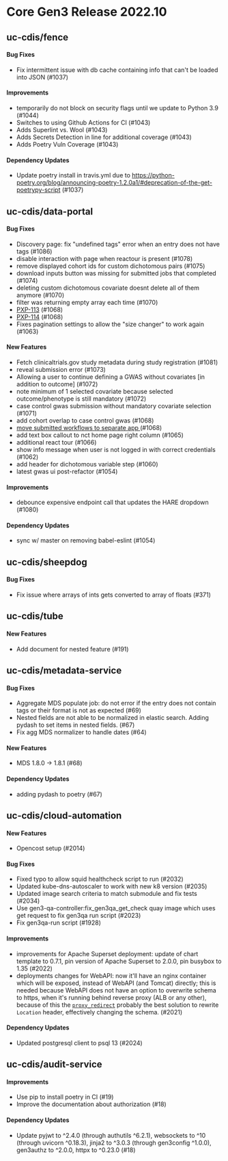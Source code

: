 # Core Gen3 Release 2022.10

## uc-cdis/fence

#### Bug Fixes
  - Fix intermittent issue with db cache containing info that can't be loaded 
    into JSON (#1037)

#### Improvements
  - temporarily do not block on security flags until we update to Python 3.9 
    (#1044)
  - Switches to using Github Actions for CI (#1043)
  - Adds Superlint vs. Wool (#1043)
  - Adds Secrets Detection in line for additional coverage (#1043)
  - Adds Poetry Vuln Coverage (#1043)

#### Dependency Updates
  - Update poetry install in travis.yml due to 
    https://python-poetry.org/blog/announcing-poetry-1.2.0a1/#deprecation-of-the-get-poetrypy-script
    (#1037)

## uc-cdis/data-portal

#### Bug Fixes
  - Discovery page: fix "undefined tags" error when an entry does not have tags 
    (#1086)
  - disable interaction with page when reactour is present (#1078)
  - remove displayed cohort ids for custom dichotomous pairs (#1075)
  - download inputs button was missing for submitted jobs that completed (#1074)
  - deleting custom dichotomous covariate doesnt delete all of them anymore 
    (#1070)
  - filter was returning empty array each time (#1070)
  - [PXP-113](https://ctds-planx.atlassian.net/browse/VADC-113) (#1068)
  - [PXP-114](https://ctds-planx.atlassian.net/browse/VADC-114) (#1068)
  - Fixes pagination settings to allow the "size changer" to work again (#1063)

#### New Features
  - Fetch clinicaltrials.gov study metadata during study registration (#1081)
  - reveal submission error (#1073)
  - Allowing a user to continue defining a GWAS without covariates [in addition 
    to outcome] (#1072)
  - note minimum of 1 selected covariate because selected outcome/phenotype is 
    still mandatory (#1072)
  - case control gwas submission without mandatory covariate selection (#1071)
  - add cohort overlap to case control gwas (#1068)
  - [move submitted workflows to separate app 
    ](https://ctds-planx.atlassian.net/browse/VADC-41) (#1068)
  - add text box callout to nct home page right column (#1065)
  - additional react tour (#1066)
  - show info message when user is not logged in with correct credentials 
    (#1062)
  - add header for dichotomous variable step (#1060)
  - latest gwas ui post-refactor (#1054)

#### Improvements
  - debounce expensive endpoint call that updates the HARE dropdown (#1080)

#### Dependency Updates
  - sync w/ master on removing babel-eslint (#1054)

## uc-cdis/sheepdog

#### Bug Fixes
  - Fix issue where arrays of ints gets converted to array of floats (#371)

## uc-cdis/tube

#### New Features
  - Add document for nested feature (#191)

## uc-cdis/metadata-service

#### Bug Fixes
  - Aggregate MDS populate job: do not error if the entry does not contain tags 
    or their format is not as expected (#69)
  - Nested fields are not able to be normalized in elastic search. Adding 
    pydash to set items in nested fields. (#67)
  - Fix agg MDS normalizer to handle dates (#64)

#### New Features
  - MDS 1.8.0 -> 1.8.1 (#68)

#### Dependency Updates
  - adding pydash to poetry (#67)

## uc-cdis/cloud-automation

#### New Features
  - Opencost setup (#2014)

#### Bug Fixes
  - Fixed typo to allow squid healthcheck script to run (#2032)
  - Updated kube-dns-autoscaler to work with new k8 version (#2035)
  - Updated image search criteria to match submodule and fix tests (#2034)
  - Use gen3-qa-controller:fix_gen3qa_get_check quay image which uses get 
    request to fix gen3qa run script (#2023)
  - Fix gen3qa-run script (#1928)

#### Improvements
  - improvements for Apache Superset deployment: update of chart template to 
    0.7.1, pin version of Apache Superset to 2.0.0, pin busybox to 1.35 (#2022)
  - deployments changes for WebAPI: now it'll have an nginx container which 
    will be exposed, instead of WebAPI (and Tomcat) directly; this is needed 
    because WebAPI does not have an option to overwrite schema to https, when 
    it's running behind reverse proxy (ALB or any other), because of this the 
    [`proxy_redirect`](http://nginx.org/en/docs/http/ngx_http_proxy_module.html#proxy_redirect)
    probably the best solution to rewrite `Location` header, effectively 
    changing the schema. (#2021)

#### Dependency Updates
  - Updated postgresql client to psql 13 (#2024)

## uc-cdis/audit-service

#### Improvements
  - Use pip to install poetry in CI (#19)
  - Improve the documentation about authorization (#18)

#### Dependency Updates
  - Update pyjwt to ^2.4.0 (through authutils ^6.2.1), websockets to ^10 
    (through uvicorn ^0.18.3), jinja2 to ^3.0.3 (through gen3config ^1.0.0), 
    gen3authz to ^2.0.0, httpx to ^0.23.0 (#18)

